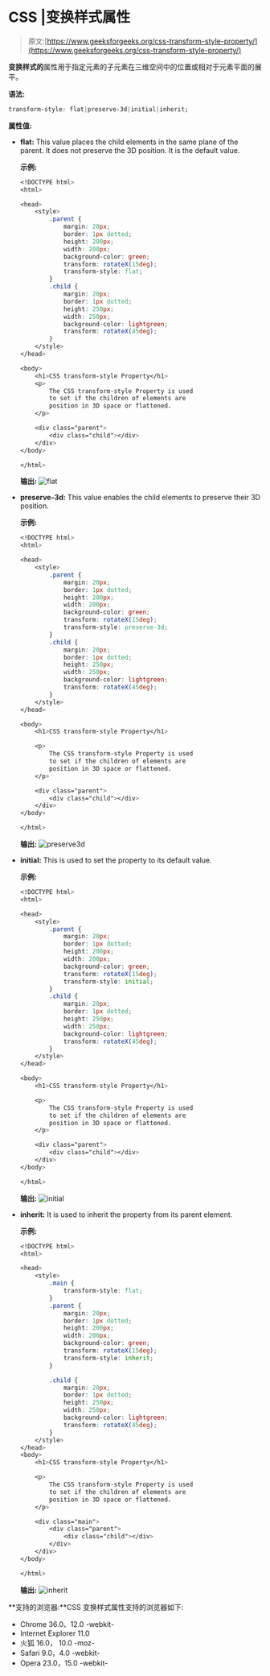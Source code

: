 # CSS |变换样式属性

> 原文:[https://www.geeksforgeeks.org/css-transform-style-property/](https://www.geeksforgeeks.org/css-transform-style-property/)

**变换样式的**属性用于指定元素的子元素在三维空间中的位置或相对于元素平面的展平。

**语法:**

```css
transform-style: flat|preserve-3d|initial|inherit;
```

**属性值:**

*   **flat:** This value places the child elements in the same plane of the parent. It does not preserve the 3D position. It is the default value.

    **示例:**

    ```css
    <!DOCTYPE html>
    <html>

    <head>
        <style>
            .parent {
                margin: 20px;
                border: 1px dotted;
                height: 200px;
                width: 200px;
                background-color: green;
                transform: rotateX(15deg);
                transform-style: flat;
            }
            .child {
                margin: 20px;
                border: 1px dotted;
                height: 250px;
                width: 250px;
                background-color: lightgreen;
                transform: rotateX(45deg);
            }
        </style>
    </head>

    <body>
        <h1>CSS transform-style Property</h1>
        <p>
            The CSS transform-style Property is used
            to set if the children of elements are
            position in 3D space or flattened.
        </p>

        <div class="parent">
            <div class="child"></div>
        </div>
    </body>

    </html>
    ```

    **输出:**
    ![flat](img/72ba2d39ac63b5ee5cb864d11e1f7ec1.png)

*   **preserve-3d:** This value enables the child elements to preserve their 3D position.

    **示例:**

    ```css
    <!DOCTYPE html>
    <html>

    <head>
        <style>
            .parent {
                margin: 20px;
                border: 1px dotted;
                height: 200px;
                width: 200px;
                background-color: green;
                transform: rotateX(15deg);
                transform-style: preserve-3d;
            }
            .child {
                margin: 20px;
                border: 1px dotted;
                height: 250px;
                width: 250px;
                background-color: lightgreen;
                transform: rotateX(45deg);
            }
        </style>
    </head>

    <body>
        <h1>CSS transform-style Property</h1>

        <p>
            The CSS transform-style Property is used
            to set if the children of elements are
            position in 3D space or flattened.
        </p>

        <div class="parent">
            <div class="child"></div>
        </div>
    </body>

    </html>
    ```

    **输出:**
    ![preserve3d](img/34c857f8731483d4c293a938e72ce863.png)

*   **initial:** This is used to set the property to its default value.

    **示例:**

    ```css
    <!DOCTYPE html>
    <html>

    <head>
        <style>
            .parent {
                margin: 20px;
                border: 1px dotted;
                height: 200px;
                width: 200px;
                background-color: green;
                transform: rotateX(15deg);
                transform-style: initial;
            }
            .child {
                margin: 20px;
                border: 1px dotted;
                height: 250px;
                width: 250px;
                background-color: lightgreen;
                transform: rotateX(45deg);
            }
        </style>
    </head>

    <body>
        <h1>CSS transform-style Property</h1>

        <p>
            The CSS transform-style Property is used
            to set if the children of elements are
            position in 3D space or flattened.
        </p>

        <div class="parent">
            <div class="child"></div>
        </div>
    </body>

    </html>
    ```

    **输出:**
    ![initial](img/03a202bdc52b865ed1a57d62f7497647.png)

*   **inherit:** It is used to inherit the property from its parent element.

    **示例:**

    ```css
    <!DOCTYPE html>
    <html>

    <head>
        <style>
            .main {
                transform-style: flat;
            }
            .parent {
                margin: 20px;
                border: 1px dotted;
                height: 200px;
                width: 200px;
                background-color: green;
                transform: rotateX(15deg);
                transform-style: inherit;
            }

            .child {
                margin: 20px;
                border: 1px dotted;
                height: 250px;
                width: 250px;
                background-color: lightgreen;
                transform: rotateX(45deg);
            }
        </style>
    </head>
    <body>
        <h1>CSS transform-style Property</h1>

        <p>
            The CSS transform-style Property is used
            to set if the children of elements are
            position in 3D space or flattened.
        </p>

        <div class="main">
            <div class="parent">
                <div class="child"></div>
            </div>
        </div>
    </body>

    </html>
    ```

    **输出:**
    ![inherit](img/92e2015f584a4c238ed9ecc4d5e60b66.png)

**支持的浏览器:**CSS 变换样式属性支持的浏览器如下:

*   Chrome 36.0、12.0 -webkit-
*   Internet Explorer 11.0
*   火狐 16.0， 10.0 -moz-
*   Safari 9.0，4.0 -webkit-
*   Opera 23.0，15.0 -webkit-